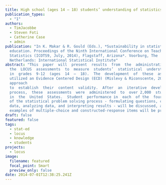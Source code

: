 ```yaml
---
title: High school (ages 14 – 18) students’ understanding of statistics
publication_types:
  - "1"
authors:
  - TimJacobbe
  - Steven Foti
  - Catherine Case
  - admin
publication: "In K. Makar & R. Gould (Eds.), *Sustainability in statistics
  education. Proceedings of the Ninth International Conference on Teaching
  Statistics (ICOTS9, July, 2014), Flagstaff, Arizona*. Voorburg, The
  Netherlands: International Statistical Institute"
abstract: "This  paper  will  present  results  from  the  administration  of  \
  the  LOCUS  assessments  to  measure  students’  statistical  understanding  \
  in  grades  9-12  (ages  14  –  18).  The  development  of  these  assessments
  utilized an Evidence Centered Design (ECD) (Mislevy & Riconscente, 2006)
  approach
  to  establish  their  content  validity.  After  an  iterative  development  \
  process,  these  assessments  were  administered  to  over 2,000  students
  in  the  United  States.  Student  performance in  each  of the  four  areas
  of the statistical problem solving process - formulating questions, collecting
  data, analyzing data, and interpreting results - will be discussed, and
  examples of multiple-choice and constructed-response items will be provided. "
draft: false
featured: false
tags:
  - stat-ed
  - locus
  - knowledge
  - students
projects:
  - locus
image:
  filename: featured
  focal_point: Smart
  preview_only: false
date: 2014-07-01T12:38:25.241Z
---
```

